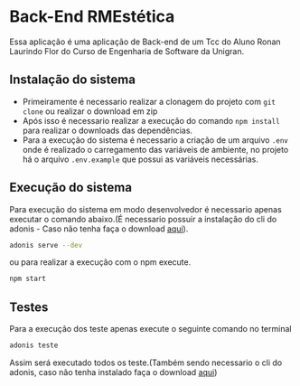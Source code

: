 # Back-End RMEstética

Essa aplicação é uma aplicação de Back-end de um Tcc do Aluno Ronan Laurindo Flor do Curso de Engenharia de Software da Unigran.

## Instalação do sistema

- Primeiramente é necessario realizar a clonagem do projeto com `git clone` ou realizar o download em zip
- Após isso é necessario realizar a execução do comando `npm install` para realizar o downloads das dependências.
- Para a execução do sistema é necessario a criação de um arquivo `.env` onde é realizado o carregamento das variáveis de ambiente, no projeto há o arquivo `.env.example` que possui as variáveis necessárias. 

## Execução do sistema

Para execução do sistema em modo desenvolvedor é necessario apenas executar o comando abaixo.(É necessario possuir a instalação do cli do adonis - Caso não tenha faça o download [aqui](https://legacy.adonisjs.com/docs/4.1/installation)).

```bash
adonis serve --dev
```

ou para realizar a execução com o npm execute.
```bash
npm start
```

## Testes

Para a execução dos teste apenas execute o seguinte comando no terminal

```bash
adonis teste
```

Assim será executado todos os teste.(Também sendo necessario o cli do adonis, caso não tenha instalado faça o download [aqui](https://legacy.adonisjs.com/docs/4.1/installation))